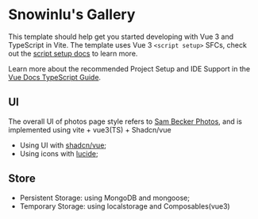 # Snowinlu's Gallery

This template should help get you started developing with Vue 3 and TypeScript in Vite. The template uses Vue 3 `<script setup>` SFCs, check out the [script setup docs](https://v3.vuejs.org/api/sfc-script-setup.html#sfc-script-setup) to learn more.

Learn more about the recommended Project Setup and IDE Support in the [Vue Docs TypeScript Guide](https://vuejs.org/guide/typescript/overview.html#project-setup).

## UI

The overall UI of photos page style refers to [Sam Becker Photos](https://photos.sambecker.com/), and is implemented using vite + vue3(TS) + Shadcn/vue

- Using UI with [shadcn/vue](https://www.shadcn-vue.com/);
- Using icons with [lucide](https://lucide.dev/icons/);

## Store

- Persistent Storage: using MongoDB and mongoose;
- Temporary Storage: using localstorage and Composables(vue3)
